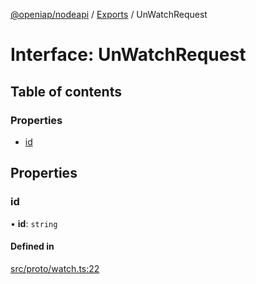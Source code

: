 [@openiap/nodeapi](../README.md) / [Exports](../modules.md) / UnWatchRequest

# Interface: UnWatchRequest

## Table of contents

### Properties

- [id](UnWatchRequest.md#id)

## Properties

### id

• **id**: `string`

#### Defined in

[src/proto/watch.ts:22](https://github.com/openiap/nodeapi/blob/a159861/src/proto/watch.ts#L22)
